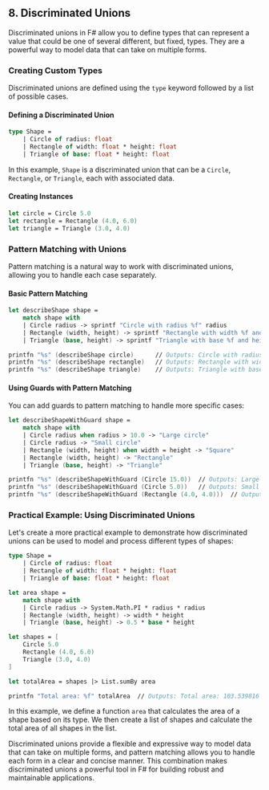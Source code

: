 
## 8. Discriminated Unions

Discriminated unions in F# allow you to define types that can represent a value that could be one of several different, but fixed, types. They are a powerful way to model data that can take on multiple forms.

### Creating Custom Types

Discriminated unions are defined using the `type` keyword followed by a list of possible cases.

#### Defining a Discriminated Union

```fsharp
type Shape =
    | Circle of radius: float
    | Rectangle of width: float * height: float
    | Triangle of base: float * height: float
```

In this example, `Shape` is a discriminated union that can be a `Circle`, `Rectangle`, or `Triangle`, each with associated data.

#### Creating Instances

```fsharp
let circle = Circle 5.0
let rectangle = Rectangle (4.0, 6.0)
let triangle = Triangle (3.0, 4.0)
```

### Pattern Matching with Unions

Pattern matching is a natural way to work with discriminated unions, allowing you to handle each case separately.

#### Basic Pattern Matching

```fsharp
let describeShape shape =
    match shape with
    | Circle radius -> sprintf "Circle with radius %f" radius
    | Rectangle (width, height) -> sprintf "Rectangle with width %f and height %f" width height
    | Triangle (base, height) -> sprintf "Triangle with base %f and height %f" base height

printfn "%s" (describeShape circle)      // Outputs: Circle with radius 5.000000
printfn "%s" (describeShape rectangle)   // Outputs: Rectangle with width 4.000000 and height 6.000000
printfn "%s" (describeShape triangle)    // Outputs: Triangle with base 3.000000 and height 4.000000
```

#### Using Guards with Pattern Matching

You can add guards to pattern matching to handle more specific cases:

```fsharp
let describeShapeWithGuard shape =
    match shape with
    | Circle radius when radius > 10.0 -> "Large circle"
    | Circle radius -> "Small circle"
    | Rectangle (width, height) when width = height -> "Square"
    | Rectangle (width, height) -> "Rectangle"
    | Triangle (base, height) -> "Triangle"

printfn "%s" (describeShapeWithGuard (Circle 15.0))  // Outputs: Large circle
printfn "%s" (describeShapeWithGuard (Circle 5.0))   // Outputs: Small circle
printfn "%s" (describeShapeWithGuard (Rectangle (4.0, 4.0)))  // Outputs: Square
```

### Practical Example: Using Discriminated Unions

Let's create a more practical example to demonstrate how discriminated unions can be used to model and process different types of shapes:

```fsharp
type Shape =
    | Circle of radius: float
    | Rectangle of width: float * height: float
    | Triangle of base: float * height: float

let area shape =
    match shape with
    | Circle radius -> System.Math.PI * radius * radius
    | Rectangle (width, height) -> width * height
    | Triangle (base, height) -> 0.5 * base * height

let shapes = [
    Circle 5.0
    Rectangle (4.0, 6.0)
    Triangle (3.0, 4.0)
]

let totalArea = shapes |> List.sumBy area

printfn "Total area: %f" totalArea  // Outputs: Total area: 103.539816
```

In this example, we define a function `area` that calculates the area of a shape based on its type. We then create a list of shapes and calculate the total area of all shapes in the list.

Discriminated unions provide a flexible and expressive way to model data that can take on multiple forms, and pattern matching allows you to handle each form in a clear and concise manner. This combination makes discriminated unions a powerful tool in F# for building robust and maintainable applications.
